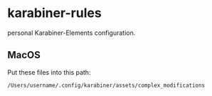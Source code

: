 # karabiner-rules
personal Karabiner-Elements configuration.

## MacOS
Put these files into this path:
```
/Users/username/.config/karabiner/assets/complex_modifications
```
